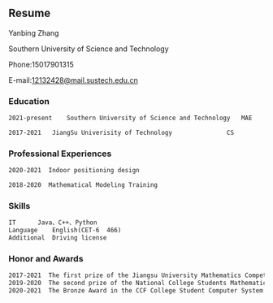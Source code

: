 ## Resume

Yanbing Zhang

Southern University of Science and Technology 

Phone:15017901315 

E-mail:12132428@mail.sustech.edu.cn 

### Education

```markdown
2021-present	Southern University of Science and Technology	MAE 

2017-2021	JiangSu Univerisity of Technology               CS 
```

### Professional Experiences

```markdown
2020-2021  Indoor positioning design 

2018-2020  Mathematical Modeling Training 
```

### Skills

```markdown
IT		Java、C++、Python 
Language	English(CET-6  466) 
Additional	Driving license 
```

### Honor and Awards

```markdown
2017-2021  The first prize of the Jiangsu University Mathematics Competition for College Students, the second prize of the Jiangsu Advanced Mathematics Competition; 
2019-2020  The second prize of the National College Students Mathematical Contest in Modeling Jiangsu Division, the third prize of the National University Computer Proficiency Challenge (Java);
2020-2021  The Bronze Award in the CCF College Student Computer System and Design Competition, and the computer programming ability test (PAT) with 87 points (full 100 points). 
```
